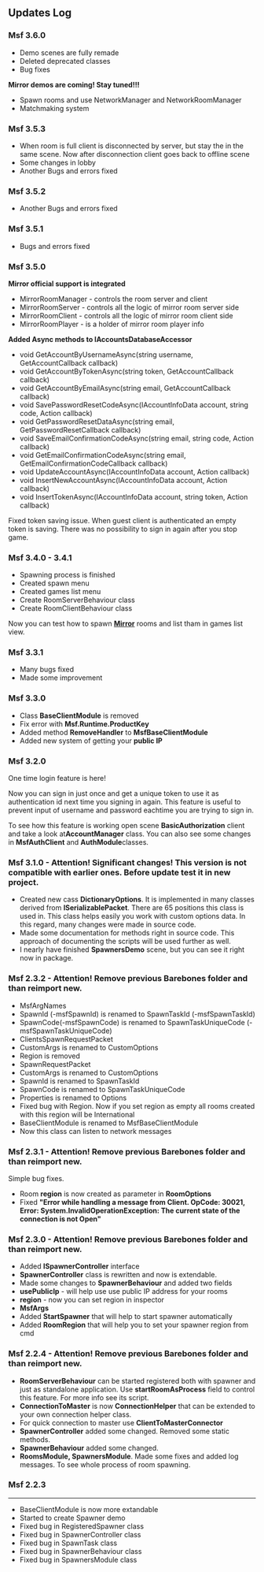 ## Updates Log

### Msf 3.6.0

- Demo scenes are fully remade
- Deleted deprecated classes
- Bug fixes

**Mirror demos are coming! Stay tuned!!!**

- Spawn rooms and use NetworkManager and NetworkRoomManager
- Matchmaking system

### Msf 3.5.3

- When room is full client is disconnected by server, but stay the in the same scene. Now after disconnection client goes back to offline scene
- Some changes in lobby
- Another Bugs and errors fixed 

### Msf 3.5.2

- Another Bugs and errors fixed

### Msf 3.5.1

- Bugs and errors fixed

### Msf 3.5.0

**Mirror official support is integrated**

- MirrorRoomManager - controls the room server and client
- MirrorRoomServer - controls all the logic of mirror room server side
- MirrorRoomClient - controls all the logic of mirror room client side
- MirrorRoomPlayer - is a holder of mirror room player info

**Added Async methods to IAccountsDatabaseAccessor**

- void GetAccountByUsernameAsync(string username, GetAccountCallback callback)
- void GetAccountByTokenAsync(string token, GetAccountCallback callback)
- void GetAccountByEmailAsync(string email, GetAccountCallback callback)
- void SavePasswordResetCodeAsync(IAccountInfoData account, string code, Action<string> callback)
- void GetPasswordResetDataAsync(string email, GetPasswordResetCallback callback)
- void SaveEmailConfirmationCodeAsync(string email, string code, Action<string> callback)
- void GetEmailConfirmationCodeAsync(string email, GetEmailConfirmationCodeCallback callback)
- void UpdateAccountAsync(IAccountInfoData account, Action<string> callback)
- void InsertNewAccountAsync(IAccountInfoData account, Action<string> callback)
- void InsertTokenAsync(IAccountInfoData account, string token, Action<string> callback)

Fixed token saving issue. When guest client is authenticated an empty token is saving. There was no possibility to sign in again after you stop game.

### Msf 3.4.0 - 3.4.1

- Spawning process is finished
- Created spawn menu
- Created games list menu
- Create RoomServerBehaviour class
- Create RoomClientBehaviour class


Now you can test how to spawn **[Mirror](https://github.com/vis2k/Mirror)** rooms and list tham in games list view.


### Msf 3.3.1

- Many bugs fixed
- Made some improvement

### Msf 3.3.0

- Class **BaseClientModule** is removed
- Fix error with **Msf.Runtime.ProductKey**
- Added method **RemoveHandler** to **MsfBaseClientModule**
- Added new system of getting your **public IP**

### Msf 3.2.0

One time login feature is here!

Now you can sign in just once and get a unique token to use it as authentication id next time you signing in again. This feature is useful  to prevent input of username and password eachtime you are trying to sign in.

To see how this feature is working open scene **BasicAuthorization** client and take a look at **​AccountManager** class. You can also see some changes in **MsfAuthClient** and **AuthModule​** classes.

### Msf 3.1.0 - Attention! Significant changes! This version is not compatible with earlier ones. Before update test it in new project.

- Created new cass **DictionaryOptions**. It is implemented in many classes  derived from **ISerializablePacket**. There are 65 positions this class is used in. This class helps easily you work with custom options data. In this regard, many changes were made in source code.
- Made some documentation for methods right in source code. This approach of documenting the scripts will be used further as well.
- I nearly have finished **SpawnersDemo** scene, but you can see it right now in package.

### Msf 2.3.2 - Attention! Remove previous Barebones folder and than reimport new.

- MsfArgNames
 - SpawnId (-msfSpawnId) is renamed to SpawnTaskId (-msfSpawnTaskId)
 - SpawnCode(-msfSpawnCode) is renamed to SpawnTaskUniqueCode (-msfSpawnTaskUniqueCode)
- ClientsSpawnRequestPacket
 - CustomArgs is renamed to CustomOptions
 - Region is removed
- SpawnRequestPacket
 - CustomArgs is renamed to CustomOptions
 - SpawnId is renamed to SpawnTaskId
 - SpawnCode is renamed to SpawnTaskUniqueCode
 - Properties is renamed to Options
- Fixed bug with Region. Now if you set region as empty all rooms created with this region will be International
- BaseClientModule is renamed to MsfBaseClientModule
 - Now this class can listen to network messages

### Msf 2.3.1 - Attention! Remove previous Barebones folder and than reimport new.

Simple bug fixes.

- Room **region** is now created as parameter in **RoomOptions**
- Fixed **"Error while handling a message from Client. OpCode: 30021, Error: System.InvalidOperationException: The current state of the connection is not Open"**

### Msf 2.3.0 - Attention! Remove previous Barebones folder and than reimport new.

- Added **ISpawnerController** interface
- **SpawnerController** class is rewritten and now is extendable.
- Made some changes to **SpawnerBehaviour** and added two fields
 - **usePublicIp** - will help use use public IP address for your rooms
 - **region** - now you can set region in inspector
- **MsfArgs**
 - Added **StartSpawner** that will help to start spawner automatically
 - Added **RoomRegion** that will help you to set your spawner region from cmd

### Msf 2.2.4 - Attention! Remove previous Barebones folder and than reimport new.

- **RoomServerBehaviour** can be started registered both with spawner and just as standalone application. Use **startRoomAsProcess** field to control this feature. For more info see its script.
- **ConnectionToMaster** is now **ConnectionHelper** that can be extended to your own connection helper class.
- For quick connection to master use **ClientToMasterConnector**
- **SpawnerController** added some changed. Removed some static methods.
- **SpawnerBehaviour**  added some changed.
- **RoomsModule, SpawnersModule**. Made some fixes and added log messages. To see whole process of room spawning.

### Msf 2.2.3
---
- BaseClientModule is now more extandable
- Started to create Spawner demo
- Fixed bug in RegisteredSpawner class
- Fixed bug in SpawnerController class
- Fixed bug in SpawnTask class
- Fixed bug in SpawnerBehaviour class
- Fixed bug in SpawnersModule class
